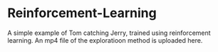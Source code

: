 # Reinforcement-Learning
A simple example of Tom catching Jerry, trained using reinforcement learning. An mp4 file of the exploratioon method is uploaded here.

